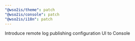 ```yaml
---
"@wso2is/theme": patch
"@wso2is/console": patch
"@wso2is/i18n": patch
---
```


Introduce remote log publishing configuration UI to Console
